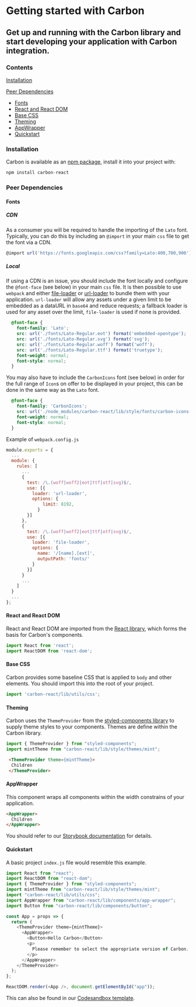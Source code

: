 # Getting started with Carbon
## Get up and running with the Carbon library and start developing your application with Carbon integration.

### Contents
[Installation](#installation)

[Peer Dependencies](#peer-dependencies)
* [Fonts](#fonts)
* [React and React DOM](#react-and-react-dom)
* [Base CSS](#base-css)
* [Theming](#theming)
* [AppWrapper](#appwrapper)
* [Quickstart](#quickstart)

### Installation
Carbon is available as an [npm package](https://www.npmjs.com/package/carbon-react), install it into your project with:

```js
npm install carbon-react
```


### Peer Dependencies
#### Fonts
##### CDN
As a consumer you will be required to handle the importing of the `Lato` font. Typically, you can do this by including an `@import` in your main `css` file to get the font via a CDN.
```js
@import url('https://fonts.googleapis.com/css?family=Lato:400,700,900');
``` 

##### Local
If using a CDN is an issue, you should include the font locally and configure the `@font-face` (see below) in your main `css` file. It is then possible to use `webpack` and either [file-loader](https://webpack.js.org/loaders/file-loader/) or [url-loader](https://webpack.js.org/loaders/url-loader/) to bundle them with your application. `url-loader` will allow any assets under a given limit to be embedded as a dataURL in `base64` and reduce requests; a fallback loader is used for any asset over the limit, `file-loader` is used if none is provided.

```css
  @font-face {
    font-family: 'Lato';
    src: url('./fonts/Lato-Regular.eot') format('embedded-opentype');
    src: url('./fonts/Lato-Regular.svg') format('svg');
    src: url('./fonts/Lato-Regular.woff') format('woff');
    src: url('./fonts/Lato-Regular.ttf') format('truetype');
    font-weight: normal;
    font-style: normal;
  }
```
You may also have to include the `CarbonIcons` font (see below) in order for the full range of `Icon`s on offer to be displayed in your project, this can be done in the same way as the `Lato` font.

```css
  @font-face {
    font-family: 'CarbonIcons';
    src: url('./node_modules/carbon-react/lib/style/fonts/carbon-icons-webfont.woff') format("woff");
    font-weight: normal;
    font-style: normal;
  }
```

Example of `webpack.config.js`
```js
module.exports = {
  ...
  module: {
    rules: [
      ...
      {
        test: /\.(woff|woff2|eot|ttf|otf|svg)$/,
        use: [{
          loader: 'url-loader',
          options: {
              limit: 8192,
            }
        }]
      },
      {
        test: /\.(woff|woff2|eot|ttf|otf|svg)$/,
        use: [{
          loader: 'file-loader',
          options: {
            name: '/[name].[ext]',
            outputPath: 'fonts/'
          }
        }]
      }
      ...
    ]
  }
  ...
};
```
#### React and React DOM
React and React DOM are imported from the [React library](https://reactjs.org/), which forms the basis for Carbon's components.
```js
import React from 'react';
import ReactDOM from 'react-dom';
```
#### Base CSS
Carbon provides some baseline CSS that is applied to `body` and other elements. You should import this into the root of your project.
```js
import 'carbon-react/lib/utils/css';	
```
#### Theming
Carbon uses the `ThemeProvider` from the [styled-components library](https://styled-components.com/docs/advanced#theming) to supply theme styles to your components. Themes are define within the Carbon library.
```js
import { ThemeProvider } from "styled-components";
import mintTheme from "carbon-react/lib/style/themes/mint";
```

```html
 <ThemeProvider theme={mintTheme}>
  Children
 </ThemeProvider>
```
#### AppWrapper
This component wraps all components within the width constrains of your application.
```html
<AppWrapper>
  Children
</AppWrapper>
```
You should refer to our [Storybook documentation](https://carbon.sage.com/?path=/docs/app-wrapper--default) for details.

#### Quickstart
A basic project `index.js` file would resemble this example. 
```js
import React from "react";
import ReactDOM from "react-dom";
import { ThemeProvider } from "styled-components";
import mintTheme from "carbon-react/lib/style/themes/mint";
import "carbon-react/lib/utils/css";
import AppWrapper from "carbon-react/lib/components/app-wrapper";
import Button from "carbon-react/lib/components/button";

const App = props => {
  return (
    <ThemeProvider theme={mintTheme}>
      <AppWrapper>
        <Button>Hello Carbon</Button>
        <p>
          Please remember to select the appropriate version of Carbon.
        </p>
      </AppWrapper>
    </ThemeProvider>
  );
};

ReactDOM.render(<App />, document.getElementById("app"));
```
This can also be found in our [Codesandbox template](https://codesandbox.io/embed/carbon-quickstart-xi5jc).
